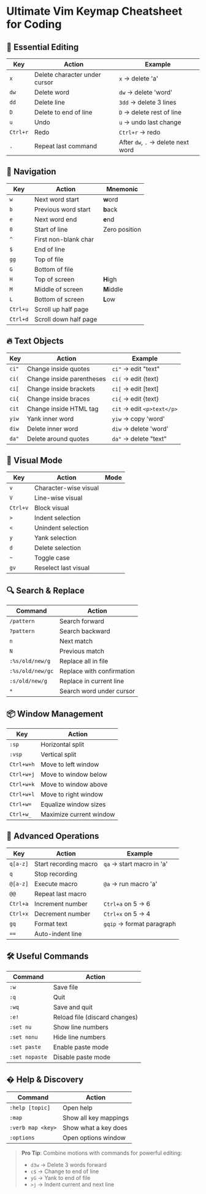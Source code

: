 # Ultimate Vim Keymap Cheatsheet for Coding

## 🚀 Essential Editing
| Key       | Action                          | Example                     |
|-----------|---------------------------------|-----------------------------|
| `x`       | Delete character under cursor   | `x` → delete 'a'            |
| `dw`      | Delete word                     | `dw` → delete 'word'        |
| `dd`      | Delete line                     | `3dd` → delete 3 lines      |
| `D`       | Delete to end of line           | `D` → delete rest of line   |
| `u`       | Undo                            | `u` → undo last change      |
| `Ctrl+r`  | Redo                            | `Ctrl+r` → redo             |
| `.`       | Repeat last command             | After `dw`, `.` → delete next word |

## 🧭 Navigation
| Key       | Action                          | Mnemonic                   |
|-----------|---------------------------------|----------------------------|
| `w`       | Next word start                 | **w**ord                   |
| `b`       | Previous word start             | **b**ack                   |
| `e`       | Next word end                   | **e**nd                    |
| `0`       | Start of line                   | Zero position              |
| `^`       | First non-blank char            |                            |
| `$`       | End of line                     |                            |
| `gg`      | Top of file                     |                            |
| `G`       | Bottom of file                  |                            |
| `H`       | Top of screen                   | **H**igh                   |
| `M`       | Middle of screen                | **M**iddle                 |
| `L`       | Bottom of screen                | **L**ow                    |
| `Ctrl+u`  | Scroll up half page             |                            |
| `Ctrl+d`  | Scroll down half page           |                            |

## 🔥 Text Objects
| Key       | Action                          | Example                     |
|-----------|---------------------------------|-----------------------------|
| `ci"`     | Change inside quotes            | `ci"` → edit "text"         |
| `ci(`     | Change inside parentheses       | `ci(` → edit (text)         |
| `ci[`     | Change inside brackets          | `ci[` → edit [text]         |
| `ci{`     | Change inside braces            | `ci{` → edit {text}         |
| `cit`     | Change inside HTML tag          | `cit` → edit `<p>text</p>`  |
| `yiw`     | Yank inner word                 | `yiw` → copy 'word'         |
| `diw`     | Delete inner word               | `diw` → delete 'word'       |
| `da"`     | Delete around quotes            | `da"` → delete "text"       |

## 🎯 Visual Mode
| Key        | Action                       | Mode                      |
|------------|------------------------------|---------------------------|
| `v`        | Character-wise visual        |                           |
| `V`        | Line-wise visual             |                           |
| `Ctrl+v`   | Block visual                 |                           |
| `>`        | Indent selection             |                           |
| `<`        | Unindent selection           |                           |
| `y`        | Yank selection               |                           |
| `d`        | Delete selection             |                           |
| `~`        | Toggle case                  |                           |
| `gv`       | Reselect last visual         |                           |

## 🔍 Search & Replace
| Command            | Action                          |
|--------------------|---------------------------------|
| `/pattern`         | Search forward                 |
| `?pattern`         | Search backward                |
| `n`                | Next match                     |
| `N`                | Previous match                 |
| `:%s/old/new/g`    | Replace all in file            |
| `:%s/old/new/gc`   | Replace with confirmation      |
| `:s/old/new/g`     | Replace in current line        |
| `*`                | Search word under cursor       |

## 📦 Window Management
| Key        | Action                       |
|------------|------------------------------|
| `:sp`      | Horizontal split             |
| `:vsp`     | Vertical split               |
| `Ctrl+w+h` | Move to left window          |
| `Ctrl+w+j` | Move to window below         |
| `Ctrl+w+k` | Move to window above         |
| `Ctrl+w+l` | Move to right window         |
| `Ctrl+w=`  | Equalize window sizes        |
| `Ctrl+w_`  | Maximize current window      |

## 💎 Advanced Operations
| Key        | Action                       | Example                     |
|------------|------------------------------|-----------------------------|
| `q[a-z]`   | Start recording macro        | `qa` → start macro in 'a'   |
| `q`        | Stop recording               |                             |
| `@[a-z]`   | Execute macro                | `@a` → run macro 'a'        |
| `@@`       | Repeat last macro            |                             |
| `Ctrl+a`   | Increment number             | `Ctrl+a` on 5 → 6           |
| `Ctrl+x`   | Decrement number             | `Ctrl+x` on 5 → 4           |
| `gq`       | Format text                  | `gqip` → format paragraph   |
| `==`       | Auto-indent line             |                             |

## 🛠️ Useful Commands
| Command            | Action                          |
|--------------------|---------------------------------|
| `:w`              | Save file                       |
| `:q`              | Quit                            |
| `:wq`             | Save and quit                   |
| `:e!`             | Reload file (discard changes)   |
| `:set nu`         | Show line numbers               |
| `:set nonu`       | Hide line numbers               |
| `:set paste`      | Enable paste mode               |
| `:set nopaste`    | Disable paste mode              |

## � Help & Discovery
| Command            | Action                          |
|--------------------|---------------------------------|
| `:help [topic]`    | Open help                       |
| `:map`             | Show all key mappings           |
| `:verb map <key>`  | Show what a key does            |
| `:options`         | Open options window             |

> **Pro Tip**: Combine motions with commands for powerful editing:
> - `d3w` → Delete 3 words forward
> - `c$` → Change to end of line
> - `yG` → Yank to end of file
> - `>j` → Indent current and next line